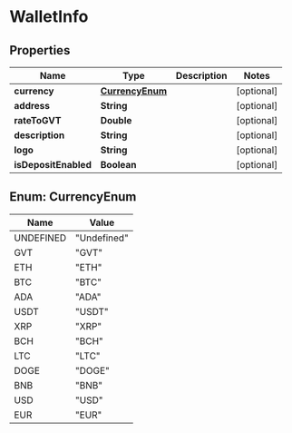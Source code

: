 
# WalletInfo

## Properties
Name | Type | Description | Notes
------------ | ------------- | ------------- | -------------
**currency** | [**CurrencyEnum**](#CurrencyEnum) |  |  [optional]
**address** | **String** |  |  [optional]
**rateToGVT** | **Double** |  |  [optional]
**description** | **String** |  |  [optional]
**logo** | **String** |  |  [optional]
**isDepositEnabled** | **Boolean** |  |  [optional]


<a name="CurrencyEnum"></a>
## Enum: CurrencyEnum
Name | Value
---- | -----
UNDEFINED | &quot;Undefined&quot;
GVT | &quot;GVT&quot;
ETH | &quot;ETH&quot;
BTC | &quot;BTC&quot;
ADA | &quot;ADA&quot;
USDT | &quot;USDT&quot;
XRP | &quot;XRP&quot;
BCH | &quot;BCH&quot;
LTC | &quot;LTC&quot;
DOGE | &quot;DOGE&quot;
BNB | &quot;BNB&quot;
USD | &quot;USD&quot;
EUR | &quot;EUR&quot;



